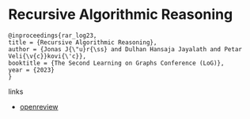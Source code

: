 # Recursive Algorithmic Reasoning

```
@inproceedings{rar_log23,
title = {Recursive Algorithmic Reasoning},
author = {Jonas J{\"u}r{\ss} and Dulhan Hansaja Jayalath and Petar Veli{\v{c}}kovi{\'c}},
booktitle = {The Second Learning on Graphs Conference (LoG)},
year = {2023}
}
```

links
- [openreview](https://openreview.net/forum?id=43M1bPorxU)
